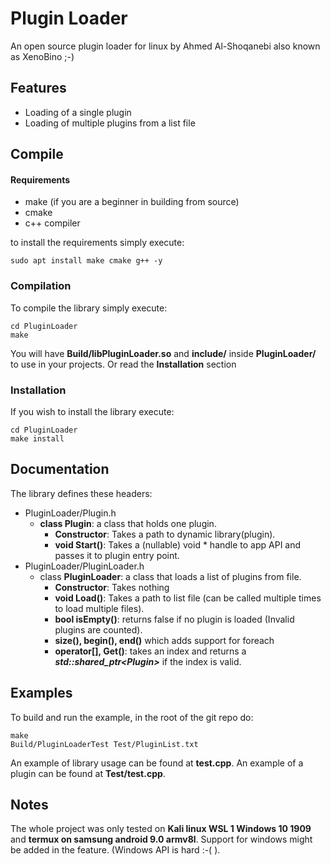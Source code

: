 # Plugin Loader
An open source plugin loader for linux by Ahmed Al-Shoqanebi also known as XenoBino ;-)

## Features
- Loading of a single plugin
- Loading of multiple plugins from a list file

## Compile
#### Requirements
 - make (if you are a beginner in building from source)
 - cmake
 - c++ compiler

to install the requirements simply execute:

    sudo apt install make cmake g++ -y

### Compilation
To compile the library simply execute:

    cd PluginLoader
    make

You will have **Build/libPluginLoader.so** and **include/** inside **PluginLoader/** to use in your projects. Or read the **Installation** section
### Installation
If you wish to install the library execute:

    cd PluginLoader
    make install

## Documentation

The library defines these headers:
- PluginLoader/Plugin.h
  - **class Plugin**: a class that holds one plugin.
      - **Constructor**: Takes a path to dynamic library(plugin).
      - **void Start()**: Takes a (nullable) void * handle to app API and passes it to plugin entry point.
- PluginLoader/PluginLoader.h
  -  class **PluginLoader**: a class that loads a list of plugins from file.
      -  **Constructor**: Takes nothing
      -  **void Load()**: Takes a path to list file (can be called multiple times to load multiple files).
      -  **bool isEmpty()**: returns false if no plugin is loaded (Invalid plugins are counted).
      -  **size(), begin(), end()** which adds support for foreach
      -  **operator[], Get()**: takes an index and returns a **_std::shared_ptr\<Plugin\>_** if the index is valid.


## Examples
To build and run the example, in the root of the git repo do:

    make
    Build/PluginLoaderTest Test/PluginList.txt

An example of library usage can be found at **test.cpp**.
An example of a plugin can be found at **Test/test.cpp**.

## Notes
The whole project was only tested on **Kali linux WSL 1 Windows 10 1909** and **termux on samsung android 9.0 armv8l**.
Support for windows might be added in the feature. (Windows API is hard :-( ).
